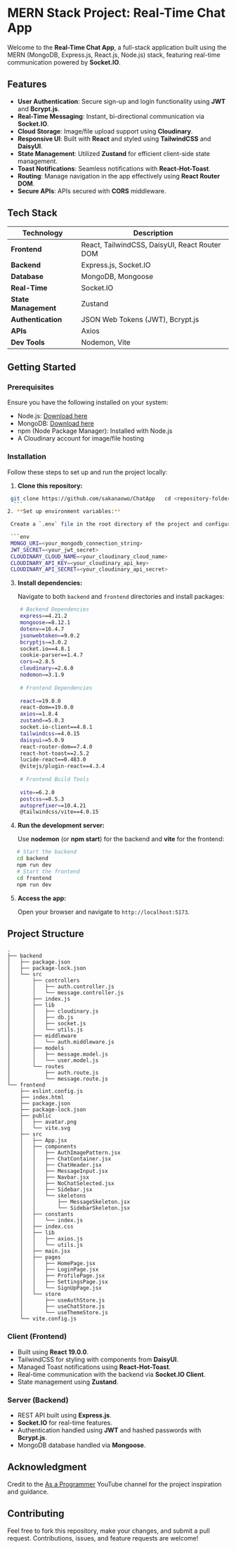 # MERN Stack Project: Real-Time Chat App

Welcome to the **Real-Time Chat App**, a full-stack application built using the MERN (MongoDB, Express.js, React.js, Node.js) stack, featuring real-time communication powered by **Socket.IO**.

## Features

- **User Authentication**: Secure sign-up and login functionality using **JWT** and **Bcrypt.js**.
- **Real-Time Messaging**: Instant, bi-directional communication via **Socket.IO**.
- **Cloud Storage**: Image/file upload support using **Cloudinary**.
- **Responsive UI**: Built with **React** and styled using **TailwindCSS** and **DaisyUI**.
- **State Management**: Utilized **Zustand** for efficient client-side state management.
- **Toast Notifications**: Seamless notifications with **React-Hot-Toast**.
- **Routing**: Manage navigation in the app effectively using **React Router DOM**.
- **Secure APIs**: APIs secured with **CORS** middleware.

## Tech Stack

| **Technology**       | **Description**                               |
| -------------------- | --------------------------------------------- |
| **Frontend**         | React, TailwindCSS, DaisyUI, React Router DOM |
| **Backend**          | Express.js, Socket.IO                         |
| **Database**         | MongoDB, Mongoose                             |
| **Real-Time**        | Socket.IO                                     |
| **State Management** | Zustand                                       |
| **Authentication**   | JSON Web Tokens (JWT), Bcrypt.js              |
| **APIs**             | Axios                                         |
| **Dev Tools**        | Nodemon, Vite                                 |

## Getting Started

### Prerequisites

Ensure you have the following installed on your system:

- Node.js: [Download here](https://nodejs.org/)
- MongoDB: [Download here](https://www.mongodb.com/try/download/community)
- npm (Node Package Manager): Installed with Node.js
- A Cloudinary account for image/file hosting

### Installation

Follow these steps to set up and run the project locally:

1. **Clone this repository:**
  ```bash  
   git clone https://github.com/sakanaowo/ChatApp   cd <repository-folder>   
	```
2. **Set up environment variables:**  
  
   Create a `.env` file in the root directory of the project and configure the following variables:  
  
   ```env  
   MONGO_URI=<your_mongodb_connection_string>  
   JWT_SECRET=<your_jwt_secret>   
   CLOUDINARY_CLOUD_NAME=<your_cloudinary_cloud_name>   
   CLOUDINARY_API_KEY=<your_cloudinary_api_key>   
   CLOUDINARY_API_SECRET=<your_cloudinary_api_secret>   
   ```  
3. **Install dependencies:**

   Navigate to both `backend` and `frontend` directories and install packages:

```bash  
	# Backend Dependencies  
	express==4.21.2  
	mongoose==8.12.1  
	dotenv==16.4.7  
	jsonwebtoken==9.0.2  
	bcryptjs==3.0.2  
	socket.io==4.8.1  
	cookie-parser==1.4.7  
	cors==2.8.5  
	cloudinary==2.6.0  
	nodemon==3.1.9  
	
	# Frontend Dependencies  
	  
	react==19.0.0  
	react-dom==19.0.0  
	axios==1.8.4  
	zustand==5.0.3  
	socket.io-client==4.8.1  
	tailwindcss==4.0.15  
	daisyui==5.0.9  
	react-router-dom==7.4.0  
	react-hot-toast==2.5.2  
	lucide-react==0.483.0  
	@vitejs/plugin-react==4.3.4  
	  
	# Frontend Build Tools  
	  
	vite==6.2.0  
	postcss==8.5.3  
	autoprefixer==10.4.21  
	@tailwindcss/vite==4.0.15  
```  

4. **Run the development server:**

   Use **nodemon** (or **npm start**) for the backend and **vite** for the frontend:
```bash   
   # Start the backend   
   cd backend   
   npm run dev  
   # Start the frontend   
   cd frontend   
   npm run dev   
```  
5. **Access the app:**

   Open your browser and navigate to `http://localhost:5173`.

## Project Structure
```
.
├── backend
│   ├── package.json
│   ├── package-lock.json
│   └── src
│       ├── controllers
│       │   ├── auth.controller.js
│       │   └── message.controller.js
│       ├── index.js
│       ├── lib
│       │   ├── cloudinary.js
│       │   ├── db.js
│       │   ├── socket.js
│       │   └── utils.js
│       ├── middleware
│       │   └── auth.middleware.js
│       ├── models
│       │   ├── message.model.js
│       │   └── user.model.js
│       └── routes
│           ├── auth.route.js
│           └── message.route.js
└── frontend
    ├── eslint.config.js
    ├── index.html
    ├── package.json
    ├── package-lock.json
    ├── public
    │   ├── avatar.png
    │   └── vite.svg
    ├── src
    │   ├── App.jsx
    │   ├── components
    │   │   ├── AuthImagePattern.jsx
    │   │   ├── ChatContainer.jsx
    │   │   ├── ChatHeader.jsx
    │   │   ├── MessageInput.jsx
    │   │   ├── Navbar.jsx
    │   │   ├── NoChatSelected.jsx
    │   │   ├── Sidebar.jsx
    │   │   └── skeletons
    │   │       ├── MessageSkeleton.jsx
    │   │       └── SidebarSkeleton.jsx
    │   ├── constants
    │   │   └── index.js
    │   ├── index.css
    │   ├── lib
    │   │   ├── axios.js
    │   │   └── utils.js
    │   ├── main.jsx
    │   ├── pages
    │   │   ├── HomePage.jsx
    │   │   ├── LoginPage.jsx
    │   │   ├── ProfilePage.jsx
    │   │   ├── SettingsPage.jsx
    │   │   └── SignUpPage.jsx
    │   └── store
    │       ├── useAuthStore.js
    │       ├── useChatStore.js
    │       └── useThemeStore.js
    └── vite.config.js
```

### Client (Frontend)

- Built using **React 19.0.0**.
- TailwindCSS for styling with components from **DaisyUI**.
- Managed Toast notifications using **React-Hot-Toast**.
- Real-time communication with the backend via **Socket.IO Client**.
- State management using **Zustand**.

### Server (Backend)

- REST API built using **Express.js**.
- **Socket.IO** for real-time features.
- Authentication handled using **JWT** and hashed passwords with **Bcrypt.js**.
- MongoDB database handled via **Mongoose**.

## Acknowledgment

Credit to the [As a Programmer](https://www.youtube.com/watch?v=ntKkVrQqBYY) YouTube channel for the project inspiration  
and guidance.

## Contributing

Feel free to fork this repository, make your changes, and submit a pull request. Contributions, issues, and feature requests are welcome!  
